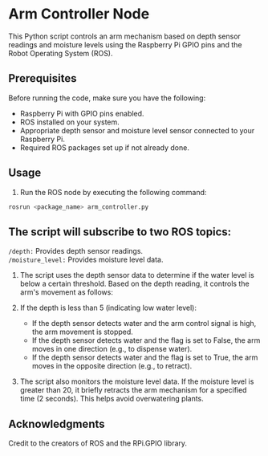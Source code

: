 # Arm Controller Node

This Python script controls an arm mechanism based on depth sensor readings and moisture levels using the Raspberry Pi GPIO pins and the Robot Operating System (ROS).

## Prerequisites

Before running the code, make sure you have the following:

- Raspberry Pi with GPIO pins enabled.
- ROS installed on your system.
- Appropriate depth sensor and moisture level sensor connected to your Raspberry Pi.
- Required ROS packages set up if not already done.

## Usage

1. Run the ROS node by executing the following command:

```bash
rosrun <package_name> arm_controller.py
```

## The script will subscribe to two ROS topics:

`/depth:` Provides depth sensor readings.  
`/moisture_level:` Provides moisture level data.  

1. The script uses the depth sensor data to determine if the water level is below a certain threshold. Based on the depth reading, it controls the arm's movement as follows:  

2. If the depth is less than 5 (indicating low water level):
   - If the depth sensor detects water and the arm control signal is high, the arm movement is stopped.
   - If the depth sensor detects water and the flag is set to False, the arm moves in one direction (e.g., to dispense water).
   - If the depth sensor detects water and the flag is set to True, the arm moves in the opposite direction (e.g., to retract).  
3. The script also monitors the moisture level data. If the moisture level is greater than 20, it briefly retracts the arm mechanism for a specified time (2 seconds). This helps avoid overwatering plants.

## Acknowledgments
Credit to the creators of ROS and the RPi.GPIO library.

